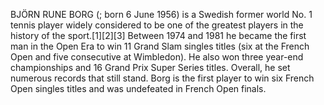 BJÖRN RUNE BORG (; born 6 June 1956) is a Swedish former world No. 1 tennis player widely considered to be one of the greatest players in the history of the sport.[1][2][3] Between 1974 and 1981 he became the first man in the Open Era to win 11 Grand Slam singles titles (six at the French Open and five consecutive at Wimbledon). He also won three year-end championships and 16 Grand Prix Super Series titles. Overall, he set numerous records that still stand. Borg is the first player to win six French Open singles titles and was undefeated in French Open finals.
